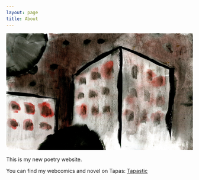 ```yaml
---
layout: page
title: About
---
```

![image](https://raw.githubusercontent.com/LWFlouisa/EmirotamoSynd/main/images/threehundredbuilding.png)

This is my new poetry website.

You can find my webcomics and novel on Tapas: [Tapastic](https://tapas.io/sarahrebecca58)
